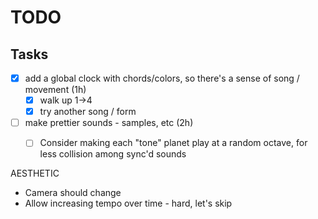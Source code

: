 # TODO

## Tasks
- [x] add a global clock with chords/colors, so there's a sense of song / movement (1h)
  - [x] walk up 1->4
  - [x] try another song / form

- [ ] make prettier sounds - samples, etc (2h)
  - [ ] Consider making each "tone" planet play at a random octave, for less collision among sync'd sounds


AESTHETIC

- Camera should change
- Allow increasing tempo over time - hard, let's skip
